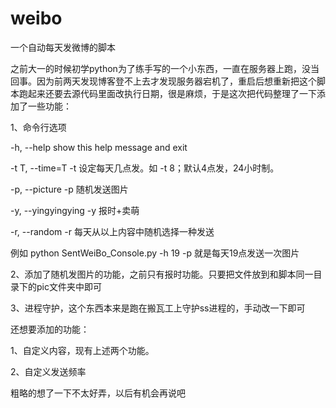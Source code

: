 # weibo
一个自动每天发微博的脚本

之前大一的时候初学python为了练手写的一个小东西，一直在服务器上跑，没当回事。因为前两天发现博客登不上去才发现服务器宕机了，重启后想重新把这个脚本跑起来还要去源代码里面改执行日期，很是麻烦，于是这次把代码整理了一下添加了一些功能：

1、命令行选项

  -h, --help          show this help message and exit
  
  -t T, --time=T      -t 设定每天几点发。如 -t 8；默认4点发，24小时制。
  
  -p, --picture       -p 随机发送图片
  
  -y, --yingyingying  -y 报时+卖萌
  
  -r, --random        -r 每天从以上内容中随机选择一种发送
  
  例如 python SentWeiBo_Console.py -h 19 -p 就是每天19点发送一次图片
  
2、添加了随机发图片的功能，之前只有报时功能。只要把文件放到和脚本同一目录下的pic文件夹中即可

3、进程守护，这个东西本来是跑在搬瓦工上守护ss进程的，手动改一下即可

还想要添加的功能：

1、自定义内容，现有上述两个功能。

2、自定义发送频率

粗略的想了一下不太好弄，以后有机会再说吧
